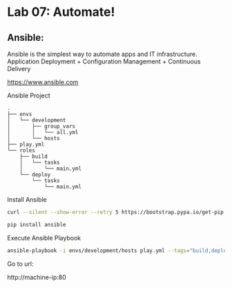 # Lab 07: Automate!

## Ansible:

Ansible is the simplest way to automate apps and IT infrastructure. Application Deployment + Configuration Management + Continuous Delivery

https://www.ansible.com


Ansible Project

```vim
.
├── envs
│   └── development
│       ├── group_vars
│       │   └── all.yml
│       └── hosts
├── play.yml
└── roles
    ├── build
    │   └── tasks
    │       └── main.yml
    └── deploy
        └── tasks
            └── main.yml
```


Install Ansible
```bash
curl --silent --show-error --retry 5 https://bootstrap.pypa.io/get-pip.py | sudo python

pip install ansible
```

Execute Ansible Playbook

```bash
ansible-playbook -i envs/development/hosts play.yml --tags="build,deploy"  -vvv
```

Go to url:

http://machine-ip:80
